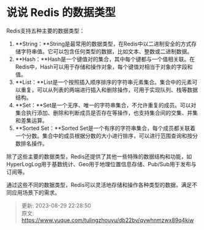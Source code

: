 # 说说 Redis 的数据类型

Redis支持五种主要的数据类型：

1. **String：**String是最常用的数据类型，在Redis中以二进制安全的方式存储字符串值。它可以包含任何类型的数据，比如文本、整数或二进制数据。
2. **Hash：**Hash是一个键值对的集合，其中每个键都与一个值相关联。在Redis中，Hash可以用于存储和操作对象，每个键值对相当于对象的字段和值。
3. **List：**List是一个按照插入顺序排序的字符串元素集合。集合中的元素可以重复，可以从列表的两端进行插入和删除操作，可用于实现队列、栈等数据结构。
4. **Set：**Set是一个无序、唯一的字符串集合，不允许重复的成员。可以对集合执行添加、删除和判断成员是否存在等操作，也支持集合间的交集、并集和差集运算。
5. **Sorted Set：**Sorted Set是一个有序的字符串集合，每个成员都关联着一个分数。集合中的成员根据分数的大小进行排序，可以进行范围查询和按分数排名操作。

除了这些主要的数据类型，Redis还提供了其他一些特殊的数据结构和功能，如HyperLogLog用于基数统计、Geo用于地理位置信息存储、Pub/Sub用于发布与订阅等。

通过这些不同的数据类型，Redis可以灵活地存储和操作各种类型的数据，满足不同应用场景下的需求。



> 更新: 2023-08-29 22:28:50  
> 原文: <https://www.yuque.com/tulingzhouyu/db22bv/qywhnmzwx89q4kiw>